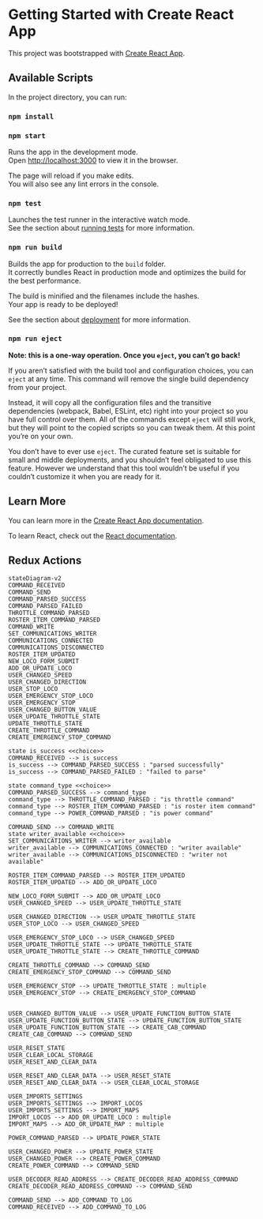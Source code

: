 # Getting Started with Create React App

This project was bootstrapped with [Create React App](https://github.com/facebook/create-react-app).

## Available Scripts

In the project directory, you can run:

### `npm install`

### `npm start`

Runs the app in the development mode.\
Open [http://localhost:3000](http://localhost:3000) to view it in the browser.

The page will reload if you make edits.\
You will also see any lint errors in the console.

### `npm test`

Launches the test runner in the interactive watch mode.\
See the section about [running tests](https://facebook.github.io/create-react-app/docs/running-tests) for more information.

### `npm run build`

Builds the app for production to the `build` folder.\
It correctly bundles React in production mode and optimizes the build for the best performance.

The build is minified and the filenames include the hashes.\
Your app is ready to be deployed!

See the section about [deployment](https://facebook.github.io/create-react-app/docs/deployment) for more information.

### `npm run eject`

**Note: this is a one-way operation. Once you `eject`, you can’t go back!**

If you aren’t satisfied with the build tool and configuration choices, you can `eject` at any time. This command will remove the single build dependency from your project.

Instead, it will copy all the configuration files and the transitive dependencies (webpack, Babel, ESLint, etc) right into your project so you have full control over them. All of the commands except `eject` will still work, but they will point to the copied scripts so you can tweak them. At this point you’re on your own.

You don’t have to ever use `eject`. The curated feature set is suitable for small and middle deployments, and you shouldn’t feel obligated to use this feature. However we understand that this tool wouldn’t be useful if you couldn’t customize it when you are ready for it.

## Learn More

You can learn more in the [Create React App documentation](https://facebook.github.io/create-react-app/docs/getting-started).

To learn React, check out the [React documentation](https://reactjs.org/).

## Redux Actions
```mermaid
stateDiagram-v2
COMMAND_RECEIVED
COMMAND_SEND
COMMAND_PARSED_SUCCESS
COMMAND_PARSED_FAILED
THROTTLE_COMMAND_PARSED
ROSTER_ITEM_COMMAND_PARSED
COMMAND_WRITE
SET_COMMUNICATIONS_WRITER
COMMUNICATIONS_CONNECTED
COMMUNICATIONS_DISCONNECTED
ROSTER_ITEM_UPDATED
NEW_LOCO_FORM_SUBMIT
ADD_OR_UPDATE_LOCO
USER_CHANGED_SPEED
USER_CHANGED_DIRECTION
USER_STOP_LOCO
USER_EMERGENCY_STOP_LOCO
USER_EMERGENCY_STOP
USER_CHANGED_BUTTON_VALUE
USER_UPDATE_THROTTLE_STATE
UPDATE_THROTTLE_STATE
CREATE_THROTTLE_COMMAND
CREATE_EMERGENCY_STOP_COMMAND

state is_success <<choice>>
COMMAND_RECEIVED --> is_success
is_success --> COMMAND_PARSED_SUCCESS : "parsed successfully"
is_success --> COMMAND_PARSED_FAILED : "failed to parse"

state command_type <<choice>>
COMMAND_PARSED_SUCCESS --> command_type
command_type --> THROTTLE_COMMAND_PARSED : "is throttle command"
command_type --> ROSTER_ITEM_COMMAND_PARSED : "is roster item command"
command_type --> POWER_COMMAND_PARSED : "is power command"

COMMAND_SEND --> COMMAND_WRITE
state writer_available <<choice>>
SET_COMMUNICATIONS_WRITER --> writer_available
writer_available --> COMMUNICATIONS_CONNECTED : "writer available"
writer_available --> COMMUNICATIONS_DISCONNECTED : "writer not available"

ROSTER_ITEM_COMMAND_PARSED --> ROSTER_ITEM_UPDATED
ROSTER_ITEM_UPDATED --> ADD_OR_UPDATE_LOCO

NEW_LOCO_FORM_SUBMIT --> ADD_OR_UPDATE_LOCO
USER_CHANGED_SPEED --> USER_UPDATE_THROTTLE_STATE

USER_CHANGED_DIRECTION --> USER_UPDATE_THROTTLE_STATE
USER_STOP_LOCO --> USER_CHANGED_SPEED

USER_EMERGENCY_STOP_LOCO --> USER_CHANGED_SPEED
USER_UPDATE_THROTTLE_STATE --> UPDATE_THROTTLE_STATE
USER_UPDATE_THROTTLE_STATE --> CREATE_THROTTLE_COMMAND

CREATE_THROTTLE_COMMAND --> COMMAND_SEND
CREATE_EMERGENCY_STOP_COMMAND --> COMMAND_SEND

USER_EMERGENCY_STOP --> UPDATE_THROTTLE_STATE : multiple
USER_EMERGENCY_STOP --> CREATE_EMERGENCY_STOP_COMMAND


USER_CHANGED_BUTTON_VALUE --> USER_UPDATE_FUNCTION_BUTTON_STATE
USER_UPDATE_FUNCTION_BUTTON_STATE --> UPDATE_FUNCTION_BUTTON_STATE
USER_UPDATE_FUNCTION_BUTTON_STATE --> CREATE_CAB_COMMAND
CREATE_CAB_COMMAND --> COMMAND_SEND

USER_RESET_STATE
USER_CLEAR_LOCAL_STORAGE
USER_RESET_AND_CLEAR_DATA

USER_RESET_AND_CLEAR_DATA --> USER_RESET_STATE
USER_RESET_AND_CLEAR_DATA --> USER_CLEAR_LOCAL_STORAGE

USER_IMPORTS_SETTINGS
USER_IMPORTS_SETTINGS --> IMPORT_LOCOS
USER_IMPORTS_SETTINGS --> IMPORT_MAPS
IMPORT_LOCOS --> ADD_OR_UPDATE_LOCO : multiple
IMPORT_MAPS --> ADD_OR_UPDATE_MAP : multiple

POWER_COMMAND_PARSED --> UPDATE_POWER_STATE

USER_CHANGED_POWER --> UPDATE_POWER_STATE
USER_CHANGED_POWER --> CREATE_POWER_COMMAND
CREATE_POWER_COMMAND --> COMMAND_SEND

USER_DECODER_READ_ADDRESS --> CREATE_DECODER_READ_ADDRESS_COMMAND
CREATE_DECODER_READ_ADDRESS_COMMAND --> COMMAND_SEND

COMMAND_SEND --> ADD_COMMAND_TO_LOG
COMMAND_RECEIVED --> ADD_COMMAND_TO_LOG
```
